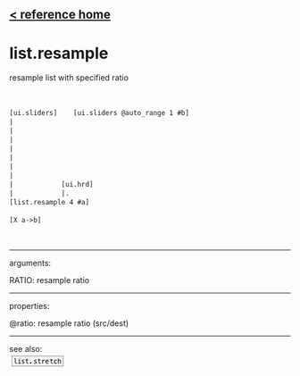 [< reference home](ceammc_lib.html)
---

# list.resample


resample list with specified ratio

```


[ui.sliders]    [ui.sliders @auto_range 1 #b]
|
|
|
|
|
|
|
|            [ui.hrd]
|            |.
[list.resample 4 #a]

[X a->b]

            
```

---
arguments:

RATIO: resample
            ratio<br>

---
properties:

@ratio: resample
            ratio (src/dest)<br>

---
see also:<br>
[![list.stretch](img/object_list.stretch.png)](list.stretch.html)
